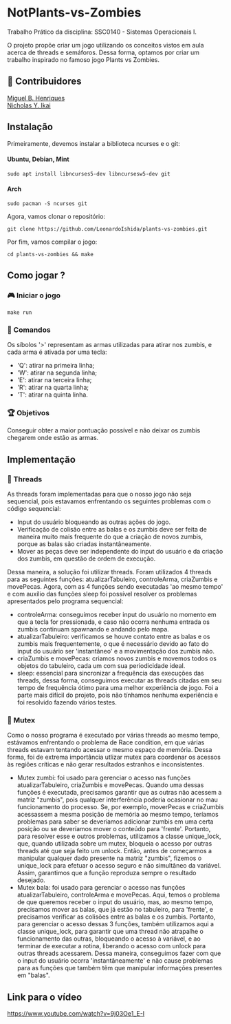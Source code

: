 # NotPlants-vs-Zombies

Trabalho Prático da disciplina: SSC0140 - Sistemas Operacionais I.

O projeto propõe criar um jogo utilizando os conceitos vistos em aula acerca de threads e semáforos.
Dessa forma, optamos por criar um trabalho inspirado no famoso jogo Plants vs Zombies.

## 🤝 Contribuidores
[Miguel B. Henriques](https://github.com/MiguelHenri) <br>
[Nicholas Y. Ikai](https://github.com/niicao)

## Instalação
Primeiramente, devemos instalar a biblioteca ncurses e o git:
#### Ubuntu, Debian, Mint
```
sudo apt install libncurses5-dev libncursesw5-dev git
```
#### Arch
```
sudo pacman -S ncurses git
```

Agora, vamos clonar o repositório:
```
git clone https://github.com/LeonardoIshida/plants-vs-zombies.git
```

Por fim, vamos compilar o jogo:
```
cd plants-vs-zombies && make
```

## Como jogar ?
### 🎮 Iniciar o jogo
```
make run
```
### 🔫 Comandos
Os síbolos '>' representam as armas utilizadas para atirar nos zumbis, e cada arma é ativada por uma tecla:  
- 'Q': atirar  na primeira linha;
- 'W': atirar  na segunda linha; 
- 'E': atirar  na terceira linha; 
- 'R': atirar  na quarta linha;  
- 'T': atirar  na quinta linha.  

### 🏆 Objetivos
Conseguir obter a maior pontuação possível e não deixar os zumbis chegarem onde estão as armas.

## Implementação

### 🧵 Threads
As threads foram implementadas para que o nosso jogo não seja sequencial, pois estavamos enfrentando os seguintes problemas com o código sequencial:
- Input do usuário bloqueando as outras ações do jogo.
- Verificação de colisão entre as balas e os zumbis deve ser feita de maneira muito mais frequente do que a criação de novos zumbis, porque as balas são criadas instantâneamente.
- Mover as peças deve ser independente do input do usuário e da criação dos zumbis, em questão de ordem de execução.

Dessa maneira, a solução foi utilizar threads. Foram utilizados 4 threads para as seguintes funções: atualizarTabuleiro, controleArma, criaZumbis e movePecas.
Agora, com as 4 funções sendo executadas 'ao mesmo tempo' e com auxílio das funções sleep foi possível resolver os problemas apresentados pelo programa sequencial:
- controleArma: conseguimos receber input do usuário no momento em que a tecla for pressionada, e caso não ocorra nenhuma entrada os zumbis continuam spawnando e andando pelo mapa.
- atualizarTabuleiro: verificamos se houve contato entre as balas e os zumbis mais frequentemente, o que é necessário devido ao fato do input do usuário ser 'instantâneo' e a movimentação dos zumbis não.
- criaZumbis e movePecas: criamos novos zumbis e movemos todos os objetos do tabuleiro, cada um com sua periodicidade ideal.
- sleep: essencial para sincronizar a frequência das execuções das threads, dessa forma, conseguimos executar as threads citadas em seu tempo de frequência ótimo para uma melhor experiência de jogo. Foi a parte mais difícil do projeto, pois não tínhamos nenhuma experiência e foi resolvido fazendo vários testes.

### 🚦 Mutex

Como o nosso programa é executado por várias threads ao mesmo tempo, estávamos enfrentando o problema de Race condition, em que várias threads estavam tentando acessar o mesmo espaço de memória. Dessa forma, foi de extrema importância utlizar mutex para coordenar os acessos às regiões críticas e não gerar resultados estranhos e inconsistentes.
- Mutex zumbi: foi usado para gerenciar o acesso nas funções atualizarTabuleiro, criaZumbis e movePecas. Quando uma dessas funções é executada, precisamos garantir que as outras não acessem a matriz "zumbis", pois qualquer interferência poderia ocasionar no mau funcionamento do processo. Se, por exemplo, moverPecas e criaZumbis acessassem a mesma posição de memória ao mesmo tempo, teríamos problemas para saber se deveríamos adicionar zumbis em uma certa posição ou se deveríamos mover o conteúdo para 'frente'. Portanto, para resolver esse e outros problemas, utilizamos a classe unique_lock, que, quando utilizada sobre um mutex, bloqueia o acesso por outras threads até que seja feito um unlock. Então, antes de começarmos a manipular qualquer dado presente na matriz "zumbis", fizemos o unique_lock para efetuar o acesso seguro e não simultâneo da variável. Assim, garantimos que a função reproduza sempre o resultado desejado.
- Mutex bala: foi usado para gerenciar o acesso nas funções atualizarTabuleiro, controleArma e movePecas. Aqui, temos o problema de que queremos receber o input do usuário, mas, ao mesmo tempo, precisamos mover as balas, que já estão no tabuleiro, para 'frente', e precisamos verificar as colisões entre as balas e os zumbis. Portanto, para gerenciar o acesso dessas 3 funções, também utilizamos aqui a classe unique_lock, para garantir que uma thread não atrapalhe o funcionamento das outras, bloqueando o acesso à variável, e ao terminar de executar a rotina, liberando o acesso com unlock para outras threads acessarem. Dessa maneira, conseguimos fazer com que o input do usuário ocorra 'instantâneamente' e não cause problemas para as funções que também têm que manipular informações presentes em "balas".

## Link para o vídeo
https://www.youtube.com/watch?v=9j03Oe1_E-I
